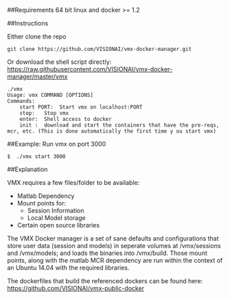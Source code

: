 ##Requirements
    64 bit linux and docker >= 1.2

##Instructions

Either clone the repo

    git clone https://github.com/VISIONAI/vmx-docker-manager.git

Or download the shell script directly: https://raw.githubusercontent.com/VISIONAI/vmx-docker-manager/master/vmx

    ./vmx
    Usage: vmx COMMAND [OPTIONS]
    Commands:
        start PORT:  Start vmx on localhost:PORT
        stop:   Stop vmx
        enter:  Shell access to docker
        init :  download and start the containers that have the pre-reqs, mcr, etc. (This is done automatically the first time y ou start vmx)
        
        
##Example:
 Run vmx on port 3000
    
    $  ./vmx start 3000


##Explanation

VMX requires a few files/folder to be available:
 - Matlab Dependency
 - Mount points for:
   - Session Information
   - Local Model storage
 - Certain open source libraries

The VMX Docker manager is a set of sane defaults and configurations that store user data (session and models) in seperate volumes at /vmx/sessions and /vmx/models; and loads the binaries into /vmx/build.  Those mount points, along with the matlab MCR dependency are run within the context of an Ubuntu 14.04 with the required libraries.

The dockerfiles that build the referenced dockers can be found here: https://github.com/VISIONAI/vmx-public-docker
